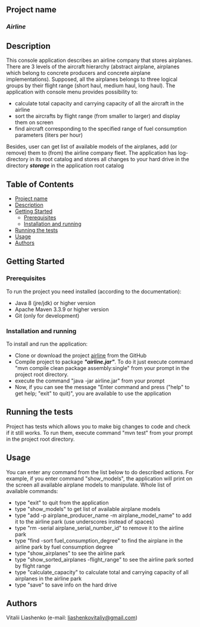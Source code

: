 ## Project name
### **_Airline_**

## Description
This console application describes an airline company that stores airplanes. 
There are 3 levels of the aircraft hierarchy (abstract airplane, airplanes which belong to concrete producers and concrete airplane implementations).
Supposed, all the airplanes belongs to three logical groups by their flight range (short haul, medium haul, long haul).
The application with console menu provides possibility to:
 * calculate total capacity and carrying capacity of all the aircraft in the airline
 * sort the aircrafts by flight range (from smaller to larger) and display them on screen
 * find aircraft corresponding to the specified range of fuel consumption parameters (liters per hour)
 
Besides, user can get list of available models of the airplanes, add (or remove) them to (from) the airline company fleet.
The application has log-directory in its root catalog and stores all changes to your hard drive in the directory **_storage_** in the application root catalog

## Table of Contents
* [Project name](#project-name)
* [Description](#description)
* [Getting Started](#getting-started)
  * [Prerequisites](#prerequisites)
  * [Installation and running](#installation-and-running)
* [Running the tests](#running-the-tests)  
* [Usage](#usage)
* [Authors](#authors)

## Getting Started

### Prerequisites
To run the project you need installed (according to the documentation): 
  * Java 8 (jre/jdk) or higher version 
  * Apache Maven 3.3.9 or higher version
  * Git (only for development)  
### Installation and running
To install and run the application:
 * Clone or download the project [airline](https://github.com/LiashenkoVitalii/airline) from the GitHub 
 * Compile project to package **_"airline.jar"_**. To do it just execute command "mvn compile clean package assembly:single" from your prompt in the project root directory.
 * execute the command "java -jar airline.jar" from your prompt 
 * Now, if you can see the message "Enter command and press <Enter> ("help" to get help; "exit" to quit)", you are available to use the application
 
## Running the tests
Project has tests which allows you to make big changes to code and check if it still works.
To run them, execute command "mvn test" from your prompt in the project root directory.

## Usage
You can enter any command from the list below to do described actions. For example,
if you enter command "show_models", the application will print on the screen all available airplane models to manipulate.
Whole list of available commands:
* type "exit" to quit from the application
* type "show_models" to get list of available airplane models
* type "add -p airplane_producer_name -m airplane_model_name" to add it to the airline park (use underscores instead of spaces)
* type "rm -serial airplane_serial_number_id" to remove it to the airline park
* type "find  -sort fuel_consumption_degree" to find the airplane in the airline park by fuel consumption degree
* type "show_airplanes" to see the airline park
* type "show_sorted_airplanes -flight_range" to see the airline park sorted by flight range
* type "calculate_capacity" to calculate total and carrying capacity of all airplanes in the airline park
* type "save" to save info on the hard drive

## Authors
Vitalii Liashenko (e-mail: [liashenkovitaliy@gmail.com](mailto:liashenkovitaliy@gmail.com))




